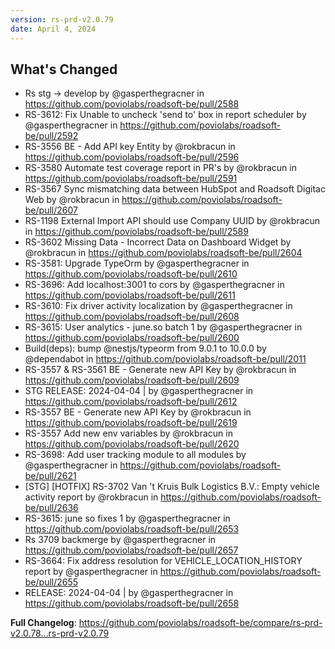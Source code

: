 ```yaml
---
version: rs-prd-v2.0.79
date: April 4, 2024
---
```


## What's Changed
* Rs stg -> develop by @gasperthegracner in https://github.com/poviolabs/roadsoft-be/pull/2588
* RS-3612: Fix Unable to uncheck 'send to' box in report scheduler by @gasperthegracner in https://github.com/poviolabs/roadsoft-be/pull/2592
* RS-3556 BE - Add API key Entity by @rokbracun in https://github.com/poviolabs/roadsoft-be/pull/2596
* RS-3580 Automate test coverage report in PR's by @rokbracun in https://github.com/poviolabs/roadsoft-be/pull/2591
* RS-3567 Sync mismatching data between HubSpot and Roadsoft Digitac Web by @rokbracun in https://github.com/poviolabs/roadsoft-be/pull/2607
* RS-1198 External Import API should use Company UUID by @rokbracun in https://github.com/poviolabs/roadsoft-be/pull/2589
* RS-3602 Missing Data - Incorrect Data on Dashboard Widget by @rokbracun in https://github.com/poviolabs/roadsoft-be/pull/2604
* RS-3581: Upgrade TypeOrm by @gasperthegracner in https://github.com/poviolabs/roadsoft-be/pull/2610
* RS-3696: Add localhost:3001 to cors by @gasperthegracner in https://github.com/poviolabs/roadsoft-be/pull/2611
* RS-3610: Fix driver activity localization by @gasperthegracner in https://github.com/poviolabs/roadsoft-be/pull/2608
* RS-3615: User analytics - june.so batch 1 by @gasperthegracner in https://github.com/poviolabs/roadsoft-be/pull/2600
* Build(deps): bump @nestjs/typeorm from 9.0.1 to 10.0.0 by @dependabot in https://github.com/poviolabs/roadsoft-be/pull/2011
* RS-3557 & RS-3561 BE - Generate new API Key by @rokbracun in https://github.com/poviolabs/roadsoft-be/pull/2609
* STG RELEASE: 2024-04-04 | by @gasperthegracner in https://github.com/poviolabs/roadsoft-be/pull/2612
* RS-3557 BE - Generate new API Key by @rokbracun in https://github.com/poviolabs/roadsoft-be/pull/2619
* RS-3557 Add new env variables by @rokbracun in https://github.com/poviolabs/roadsoft-be/pull/2620
* RS-3698: Add user tracking module to all modules by @gasperthegracner in https://github.com/poviolabs/roadsoft-be/pull/2621
* [STG] [HOTFIX] RS-3702 Van 't Kruis Bulk Logistics B.V.: Empty vehicle activity report by @rokbracun in https://github.com/poviolabs/roadsoft-be/pull/2636
* RS-3615: june so fixes 1 by @gasperthegracner in https://github.com/poviolabs/roadsoft-be/pull/2653
* Rs 3709 backmerge by @gasperthegracner in https://github.com/poviolabs/roadsoft-be/pull/2657
* RS-3664: Fix address resolution for VEHICLE_LOCATION_HISTORY report by @gasperthegracner in https://github.com/poviolabs/roadsoft-be/pull/2655
* RELEASE: 2024-04-04 | by @gasperthegracner in https://github.com/poviolabs/roadsoft-be/pull/2658


**Full Changelog**: https://github.com/poviolabs/roadsoft-be/compare/rs-prd-v2.0.78...rs-prd-v2.0.79